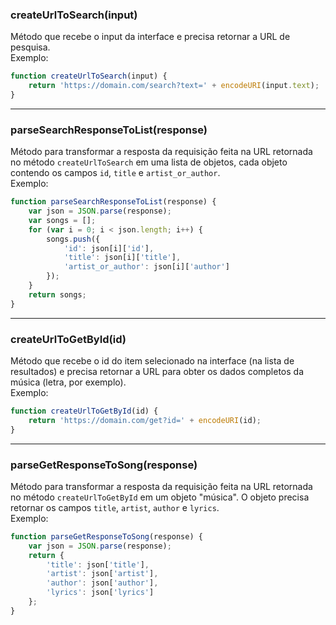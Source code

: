 ### createUrlToSearch(input)
Método que recebe o input da interface e precisa retornar a URL de pesquisa.<br>
Exemplo:
```javascript
function createUrlToSearch(input) {
    return 'https://domain.com/search?text=' + encodeURI(input.text);
}
```
---
### parseSearchResponseToList(response)
Método para transformar a resposta da requisição feita na URL retornada no método `createUrlToSearch` em uma lista de objetos, cada objeto contendo os campos `id`, `title` e `artist_or_author`.<br>
Exemplo:
```javascript
function parseSearchResponseToList(response) {
    var json = JSON.parse(response);
    var songs = [];
    for (var i = 0; i < json.length; i++) {
        songs.push({
            'id': json[i]['id'],
            'title': json[i]['title'],
            'artist_or_author': json[i]['author']
        });
    }
    return songs;
}
```
---
### createUrlToGetById(id)
Método que recebe o id do item selecionado na interface (na lista de resultados) e precisa retornar a URL para obter os dados completos da música (letra, por exemplo).<br>
Exemplo:
```javascript
function createUrlToGetById(id) {
    return 'https://domain.com/get?id=' + encodeURI(id);
}
```
---
### parseGetResponseToSong(response)
Método para transformar a resposta da requisição feita na URL retornada no método `createUrlToGetById` em um objeto "música". O objeto precisa retornar os campos `title`, `artist`, `author` e `lyrics`.<br>
Exemplo:
```javascript
function parseGetResponseToSong(response) {
    var json = JSON.parse(response);
    return {
        'title': json['title'],
        'artist': json['artist'],
        'author': json['author'],
        'lyrics': json['lyrics']
    };
}
```

